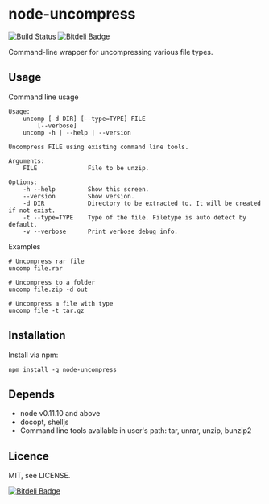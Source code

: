 # node-uncompress

[![Build Status](https://travis-ci.org/minhhh/node-uncompress.svg?branch=master)](https://travis-ci.org/minhhh/node-uncompress)
[![Bitdeli Badge](https://d2weczhvl823v0.cloudfront.net/minhhh/node-uncompress/trend.png)](https://bitdeli.com/free "Bitdeli Badge")

Command-line wrapper for uncompressing various file types.

## Usage
Command line usage

    Usage:
        uncomp [-d DIR] [--type=TYPE] FILE
            [--verbose]
        uncomp -h | --help | --version

    Uncompress FILE using existing command line tools.

    Arguments:
        FILE              File to be unzip.

    Options:
        -h --help         Show this screen.
        --version         Show version.
        -d DIR            Directory to be extracted to. It will be created if not exist.
        -t --type=TYPE    Type of the file. Filetype is auto detect by default.
        -v --verbose      Print verbose debug info.

Examples

    # Uncompress rar file
    uncomp file.rar

    # Uncompress to a folder
    uncomp file.zip -d out

    # Uncompress a file with type
    uncomp file -t tar.gz

## Installation
Install via npm:

    npm install -g node-uncompress

## Depends
  * node v0.11.10 and above
  * docopt, shelljs
  * Command line tools available in user's path: tar, unrar, unzip, bunzip2

## Licence
MIT, see LICENSE.


[![Bitdeli Badge](https://d2weczhvl823v0.cloudfront.net/minhhh/node-uncompress/trend.png)](https://bitdeli.com/free "Bitdeli Badge")

